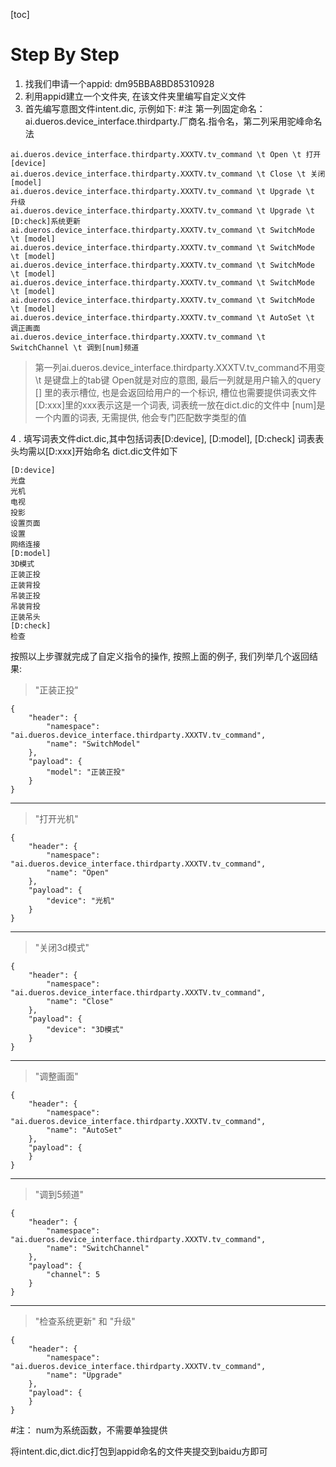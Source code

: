 [toc]


# Step By Step
1. 找我们申请一个appid: dm95BBA8BD85310928
2.  利用appid建立一个文件夹, 在该文件夹里编写自定义文件
3. 首先编写意图文件intent.dic, 示例如下:
#注 第一列固定命名：ai.dueros.device_interface.thirdparty.厂商名.指令名，第二列采用驼峰命名法
```
ai.dueros.device_interface.thirdparty.XXXTV.tv_command \t Open \t 打开[device]
ai.dueros.device_interface.thirdparty.XXXTV.tv_command \t Close \t 关闭[model]
ai.dueros.device_interface.thirdparty.XXXTV.tv_command \t Upgrade \t 升级
ai.dueros.device_interface.thirdparty.XXXTV.tv_command \t Upgrade \t [D:check]系统更新
ai.dueros.device_interface.thirdparty.XXXTV.tv_command \t SwitchMode \t [model]
ai.dueros.device_interface.thirdparty.XXXTV.tv_command \t SwitchMode \t [model]
ai.dueros.device_interface.thirdparty.XXXTV.tv_command \t SwitchMode  \t [model]
ai.dueros.device_interface.thirdparty.XXXTV.tv_command \t SwitchMode  \t [model]
ai.dueros.device_interface.thirdparty.XXXTV.tv_command \t SwitchMode  \t [model]
ai.dueros.device_interface.thirdparty.XXXTV.tv_command \t AutoSet \t 调正画面
ai.dueros.device_interface.thirdparty.XXXTV.tv_command \t SwitchChannel \t 调到[num]频道
```
> 第一列ai.dueros.device_interface.thirdparty.XXXTV.tv_command不用变
> \t 是键盘上的tab键
> Open就是对应的意图, 
> 最后一列就是用户输入的query
> [] 里的表示槽位, 也是会返回给用户的一个标识, 槽位也需要提供词表文件
> [D:xxx]里的xxx表示这是一个词表, 词表统一放在dict.dic的文件中
> [num]是一个内置的词表, 无需提供, 他会专门匹配数字类型的值

4 .  填写词表文件dict.dic,其中包括词表[D:device], [D:model], [D:check]
词表表头均需以[D:xxx]开始命名
dict.dic文件如下
```
[D:device]
光盘
光机
电视
投影
设置页面
设置
网络连接
[D:model]
3D模式
正装正投
正装背投
吊装正投
吊装背投
正装吊头
[D:check]
检查
```
按照以上步骤就完成了自定义指令的操作, 按照上面的例子, 我们列举几个返回结果:
> "正装正投"
```
{
    "header": {
        "namespace": "ai.dueros.device_interface.thirdparty.XXXTV.tv_command",
        "name": "SwitchModel"
    },
    "payload": {
        "model": "正装正投"
    }
}
```
---
> "打开光机"
```
{
    "header": {
        "namespace": "ai.dueros.device_interface.thirdparty.XXXTV.tv_command",
        "name": "Open"
    },
    "payload": {
        "device": "光机"
    }
}
```
---

> "关闭3d模式"
```
{
    "header": {
        "namespace": "ai.dueros.device_interface.thirdparty.XXXTV.tv_command",
        "name": "Close"
    },
    "payload": {
        "device": "3D模式"
    }
}
```
---

> "调整画面"
```
{
    "header": {
        "namespace": "ai.dueros.device_interface.thirdparty.XXXTV.tv_command",
        "name": "AutoSet"
    },
    "payload": {
    }
}
```
---

> "调到5频道"
```
{
    "header": {
        "namespace": "ai.dueros.device_interface.thirdparty.XXXTV.tv_command",
        "name": "SwitchChannel"
    },
    "payload": {
        "channel": 5
    }
}
```
---

> "检查系统更新" 和 "升级"
```
{
    "header": {
        "namespace": "ai.dueros.device_interface.thirdparty.XXXTV.tv_command",
        "name": "Upgrade"
    },
    "payload": {
    }
}
```

#注：
num为系统函数，不需要单独提供

将intent.dic,dict.dic打包到appid命名的文件夹提交到baidu方即可
